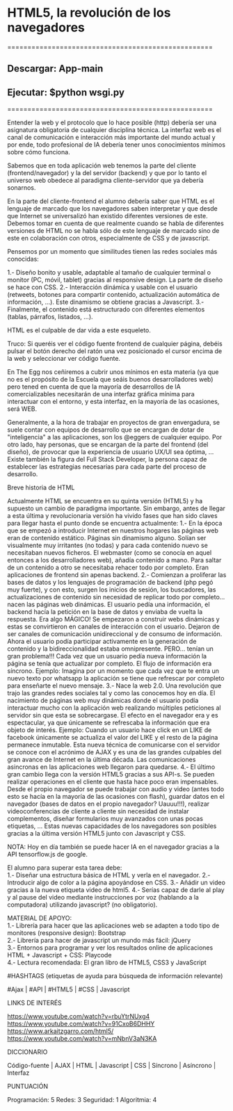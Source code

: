 # HTML5, la revolución de los navegadores
===================================================
## Descargar: App-main
## Ejecutar: $python wsgi.py
===================================================

Entender la web y el protocolo que lo hace posible (http) debería ser una asignatura obligatoria de cualquier disciplina técnica. La interfaz web es el canal de comunicación e interacción más importante del mundo actual y por ende, todo profesional de IA debería tener unos conocimientos mínimos sobre cómo funciona.

Sabemos que en toda aplicación web tenemos la parte del cliente (frontend/navegador) y la del servidor (backend) y que por lo tanto el universo web obedece al paradigma cliente-servidor que ya debería sonarnos.

En la parte del cliente-frontend el alumno debería saber que HTML es el lenguaje de marcado que los navegadores saben interpretar y que desde que Internet se universalizó han existido diferentes versiones de este. Debemos tomar en cuenta de que realmente cuando se habla de diferentes versiones de HTML no se habla sólo de este lenguaje de marcado sino de este en colaboración con otros, especialmente de CSS y de javascript.

Pensemos por un momento que similitudes tienen las redes sociales más conocidas:

1.- Diseño bonito y usable, adaptable al tamaño de cualquier terminal o monitor (PC, móvil, tablet) gracias al responsive design. La parte de diseño se hace con CSS.
2.- Interacción dinámica y usable con el usuario (retweets, botones para compartir contenido, actualización automática de información, ...). Este dinamismo se obtiene gracias a Javascript.
3.- Finalmente, el contenido está estructurado con diferentes elementos (tablas, párrafos, listados, ...).

HTML es el culpable de dar vida a este esqueleto.

Truco: Si queréis ver el código fuente frontend de cualquier página, debéis pulsar el botón derecho del ratón una vez posicionado el cursor encima de la web y seleccionar ver código fuente.

En The Egg nos ceñiremos a cubrir unos mínimos en esta materia (ya que no es el propósito de la Escuela que seáis buenos desarrolladores web) pero tened en cuenta de que la mayoría de desarrollos de IA comercializables necesitarán de una interfaz gráfica mínima para interactuar con el entorno, y esta interfaz, en la mayoría de las ocasiones, será WEB.

Generalmente, a la hora de trabajar en proyectos de gran envergadura, se suele contar con equipos de desarrollo que se encargan de dotar de "inteligencia" a las aplicaciones, son los @eggers de cualquier equipo. Por otro lado, hay personas, que se encargan de la parte del frontend (del diseño), de provocar que la experiencia de usuario UX/UI sea óptima, ...
Existe también la figura del Full Stack Developer, la persona capaz de establecer las estrategias necesarias para cada parte del proceso de desarrollo.

Breve historia de HTML  

Actualmente HTML se encuentra en su quinta versión (HTML5) y ha supuesto un cambio de paradigma importante. Sin embargo, antes de llegar a esta última y revolucionaria versión ha vivido fases que han sido claves para llegar hasta el punto donde se encuentra actualmente:
1.- En la época que se empezó a introducir Internet en nuestros hogares las páginas web eran de contenido estático. Páginas sin dinamismo alguno. Solían ser visualmente muy irritantes (no todas) y para cada contenido nuevo se necesitaban nuevos ficheros. El webmaster (como se conocía en aquel entonces a los desarrolladores web), añadía contenido a mano. Para saltar de un contenido a otro se necesitaba rehacer todo por completo. Eran aplicaciones de frontend sin apenas backend.
2.- Comienzan a proliferar las bases de datos y los lenguajes de programación de backend (php pegó muy fuerte), y con esto, surgen los inicios de sesión, los buscadores, las actualizaciones de contenido sin necesidad de replicar todo por completo... nacen las páginas web dinámicas.
El usuario pedía una información, el backend hacía la petición en la base de datos y enviaba de vuelta la respuesta. Era algo MÁGICO! Se empezaron a construir webs dinámicas y estas se convirtieron en canales de interacción con el usuario. Dejaron de ser canales de comunicación unidireccional y de consumo de información. Ahora el usuario podía participar activamente en la generación de contenido y la bidireccionalidad estaba omnipresente.
PERO... tenían un gran problema!!! Cada vez que un usuario pedía nueva información la página se tenía que actualizar por completo. El flujo de información era síncrono.
Ejemplo: Imagina por un momento que cada vez que te entra un nuevo texto por whatsapp la aplicación se tiene que refrescar por completo para enseñarte el nuevo mensaje.
3.- Nace la web 2.0. Una revolución que trajo las grandes redes sociales tal y como las conocemos hoy en día. El nacimiento de páginas web muy dinámicas donde el usuario podía interactuar mucho con la aplicación web realizando múltiples peticiones al servidor sin que esta se sobrecargase. El efecto en el navegador era y es espectacular, ya que únicamente se refrescaba la información que era objeto de interés.
Ejemplo: Cuando un usuario hace click en un LIKE de facebook únicamente se actualiza el valor del LIKE y el resto de la página permanece inmutable.
Esta nueva técnica de comunicarse con el servidor se conoce con el acrónimo de AJAX y es una de las grandes culpables del gran avance de Internet en la última década. Las comunicaciones asincronas en las aplicaciones web llegaron para quedarse.
4.- El último gran cambio llega con la versión HTML5 gracias a sus API-s. Se pueden realizar operaciones en el cliente que hasta hace poco eran impensables. Desde el propio navegador se puede trabajar con audio y video (antes todo esto se hacía en la mayoría de las ocasiones con flash), guardar datos en el navegador (bases de datos en el propio navegador? Uauuu!!!), realizar videoconferencias de cliente a cliente sin necesidad de instalar complementos, diseñar formularios muy avanzados con unas pocas etiquetas, ...
Estas nuevas capacidades de los navegadores son posibles gracias a la última versión HTML5 junto con Javascript y CSS.  

NOTA: Hoy en día también se puede hacer IA en el navegador gracias a la API tensorflow.js de google. 

El alumno para superar esta tarea debe:  
1.- Diseñar una estructura básica de HTML y verla en el navegador.
2.- Introducir algo de color a la página apoyándose en CSS.
3.- Añádir un video gracias a la nueva etiqueta video de html5.
4.- Serías capaz de darle al play y al pause del video mediante instrucciones por voz (hablando a la computadora) utilizando javascript? (no obligatorio).

MATERIAL DE APOYO:  
1.- Librería para hacer que las aplicaciones web se adapten a todo tipo de monitores (responsive design): Bootstrap  
2.- Librería para hacer de javascript un mundo más fácil: jQuery  
3.- Entornos para programar y ver los resultados online de aplicaciones HTML + Javascript + CSS: Playcode  
4.- Lectura recomendada: El gran libro de HTML5, CSS3 y JavaScript  


#HASHTAGS (etiquetas de ayuda para búsqueda de información relevante)

#Ajax | #API | #HTML5 | #CSS | Javascript

LINKS DE INTERÉS

https://www.youtube.com/watch?v=rbuYtrNUxg4   
https://www.youtube.com/watch?v=91CxoB6DHHY   
https://www.arkaitzgarro.com/html5/   
https://www.youtube.com/watch?v=mNbnV3aN3KA  

DICCIONARIO

Código-fuente | AJAX | HTML | Javascript | CSS | Síncrono | Asíncrono | Interfaz

PUNTUACIÓN

Programación: 5
Redes: 3
Seguridad: 1
Algoritmia: 4
